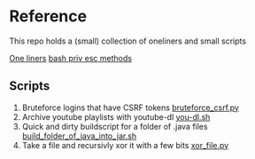 # Reference
This repo holds a (small) collection of oneliners and small scripts

[One liners](./one-liners.md)
[bash priv esc methods](./priv_esc.md)

## Scripts

1. Bruteforce logins that have CSRF tokens [bruteforce_csrf.py](./bruteforce_csrf.py)
2. Archive youtube playlists  with youtube-dl [you-dl.sh](./you-dl.sh)
3. Quick and dirty buildscript for a folder of .java files [build_folder_of_java_into_jar.sh](./build_folder_of_java_into_jar.sh)
3. Take a file and recursivly xor it with a few bits [xor_file.py](./xor_file.py)
